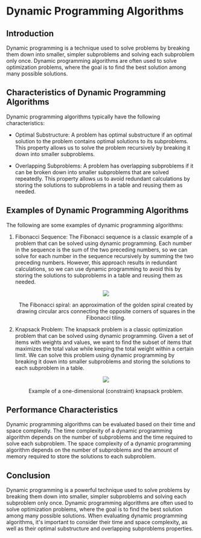 # Dynamic Programming Algorithms

## Introduction

Dynamic programming is a technique used to solve problems by breaking them down into smaller, simpler subproblems and solving each subproblem only once. Dynamic programming algorithms are often used to solve optimization problems, where the goal is to find the best solution among many possible solutions.

## Characteristics of Dynamic Programming Algorithms

Dynamic programming algorithms typically have the following characteristics:

- Optimal Substructure: A problem has optimal substructure if an optimal solution to the problem contains optimal solutions to its subproblems. This property allows us to solve the problem recursively by breaking it down into smaller subproblems.

- Overlapping Subproblems: A problem has overlapping subproblems if it can be broken down into smaller subproblems that are solved repeatedly. This property allows us to avoid redundant calculations by storing the solutions to subproblems in a table and reusing them as needed.

## Examples of Dynamic Programming Algorithms

The following are some examples of dynamic programming algorithms:

1. Fibonacci Sequence: The Fibonacci sequence is a classic example of a problem that can be solved using dynamic programming. Each number in the sequence is the sum of the two preceding numbers, so we can solve for each number in the sequence recursively by summing the two preceding numbers. However, this approach results in redundant calculations, so we can use dynamic programming to avoid this by storing the solutions to subproblems in a table and reusing them as needed.
    <div align="center">
        <img src="https://upload.wikimedia.org/wikipedia/commons/thumb/b/b9/Fibonacci_Spiral.svg/300px-Fibonacci_Spiral.svg.png">
        <p>The Fibonacci spiral: an approximation of the golden spiral created by drawing circular arcs connecting the opposite corners of squares in the Fibonacci tiling.</p>
    </div>

2. Knapsack Problem: The knapsack problem is a classic optimization problem that can be solved using dynamic programming. Given a set of items with weights and values, we want to find the subset of items that maximizes the total value while keeping the total weight within a certain limit. We can solve this problem using dynamic programming by breaking it down into smaller subproblems and storing the solutions to each subproblem in a table.
    <div align="center">
        <img src="https://upload.wikimedia.org/wikipedia/commons/thumb/f/fd/Knapsack.svg/250px-Knapsack.svg.png">
        <p>Example of a one-dimensional (constraint) knapsack problem.</p>
    </div>

## Performance Characteristics

Dynamic programming algorithms can be evaluated based on their time and space complexity. The time complexity of a dynamic programming algorithm depends on the number of subproblems and the time required to solve each subproblem. The space complexity of a dynamic programming algorithm depends on the number of subproblems and the amount of memory required to store the solutions to each subproblem.

## Conclusion

Dynamic programming is a powerful technique used to solve problems by breaking them down into smaller, simpler subproblems and solving each subproblem only once. Dynamic programming algorithms are often used to solve optimization problems, where the goal is to find the best solution among many possible solutions. When evaluating dynamic programming algorithms, it's important to consider their time and space complexity, as well as their optimal substructure and overlapping subproblems properties.